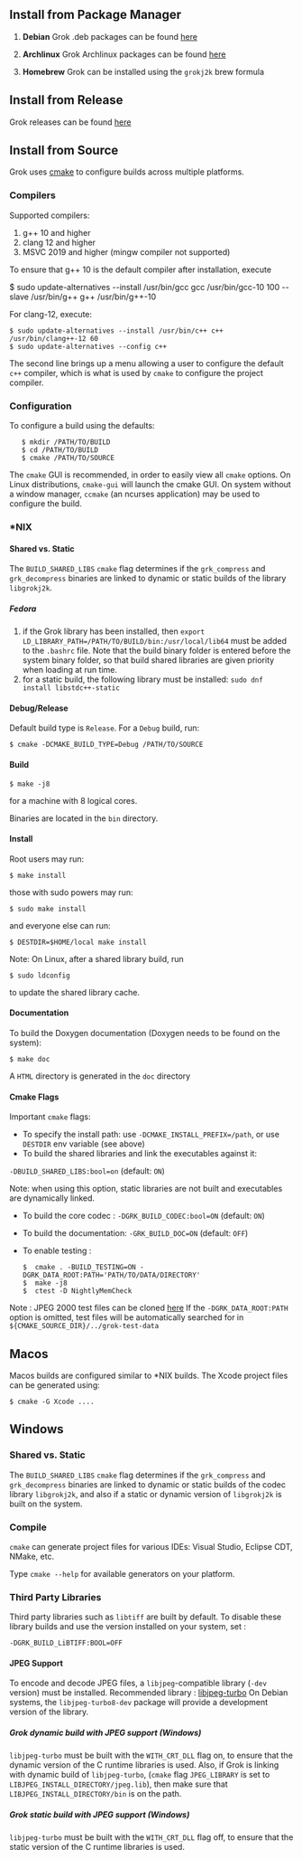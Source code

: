 ## Install from Package Manager

1. **Debian** Grok .deb packages can be found [here](https://tracker.debian.org/pkg/libgrokj2k)

1. **Archlinux** Grok Archlinux packages can be found [here](https://aur.archlinux.org/packages/grok-jpeg2000/)

1. **Homebrew** Grok can be installed using the `grokj2k` brew formula

## Install from Release

Grok releases can be found [here](https://github.com/GrokImageCompression/grok/releases)

## Install from Source

Grok uses [cmake](www.cmake.org) to configure builds across multiple platforms.

### Compilers

Supported compilers:

1. g++ 10 and higher
1. clang 12 and higher
1. MSVC 2019 and higher (mingw compiler not supported)

To ensure that g++ 10 is the default compiler after installation, execute

$ sudo update-alternatives --install /usr/bin/gcc gcc /usr/bin/gcc-10 100 --slave /usr/bin/g++ g++ /usr/bin/g++-10

For clang-12, execute:

```
$ sudo update-alternatives --install /usr/bin/c++ c++ /usr/bin/clang++-12 60
$ sudo update-alternatives --config c++
```

The second line brings up a menu allowing a user to configure the default `c++` compiler, which is
what is used by `cmake` to configure the project compiler.

### Configuration

To configure a build using the defaults:

```
   $ mkdir /PATH/TO/BUILD
   $ cd /PATH/TO/BUILD
   $ cmake /PATH/TO/SOURCE
```

The `cmake` GUI is recommended, in order to easily view all `cmake` options.
On Linux distributions, `cmake-gui` will launch the cmake GUI.
On system without a window manager, `ccmake` (an ncurses application)
may be used to configure the build.


### *NIX

#### Shared vs. Static

The `BUILD_SHARED_LIBS` `cmake` flag determines if the `grk_compress`
and `grk_decompress` binaries are linked to dynamic or static builds
of the library `libgrokj2k`.


##### Fedora

1. if the Grok library has been installed, then
`export LD_LIBRARY_PATH=/PATH/TO/BUILD/bin:/usr/local/lib64`
must be added to the `.bashrc` file. Note that the build binary folder is
entered before the system binary folder, so that build shared libraries
are given priority when loading at run time.
1. for a static build, the following library must be installed:
`sudo dnf install libstdc++-static`

#### Debug/Release

Default build type is `Release`. For a `Debug` build, run:

`$ cmake -DCMAKE_BUILD_TYPE=Debug /PATH/TO/SOURCE`

#### Build

`$ make -j8`

for a machine with 8 logical cores.

Binaries are located in the `bin` directory.

#### Install

Root users may run:

`$ make install`

those with sudo powers may run:

`$ sudo make install`

and everyone else can run:

`$ DESTDIR=$HOME/local make install`

Note: On Linux, after a shared library build, run

`$ sudo ldconfig`

to update the shared library cache.

#### Documentation

To build the Doxygen documentation (Doxygen needs to be found on the system):

`$ make doc`

A `HTML` directory is generated in the `doc` directory

#### Cmake Flags

Important `cmake` flags:

* To specify the install path: use `-DCMAKE_INSTALL_PREFIX=/path`, or use `DESTDIR` env variable (see above)
* To build the shared libraries and link the executables against it:

 `-DBUILD_SHARED_LIBS:bool=on` (default: `ON`)

  Note: when using this option, static libraries are not built and executables are dynamically linked.
* To build the core codec : `-DGRK_BUILD_CODEC:bool=ON` (default: `ON`)
* To build the documentation: `-GRK_BUILD_DOC=ON` (default: `OFF`)
* To enable testing :

      $  cmake . -BUILD_TESTING=ON -DGRK_DATA_ROOT:PATH='PATH/TO/DATA/DIRECTORY'
      $  make -j8
      $  ctest -D NightlyMemCheck

Note : JPEG 2000 test files can be cloned
[here](https://github.com/GrokImageCompression/grok-test-data.git)
If the `-DGRK_DATA_ROOT:PATH` option is omitted,
test files will be automatically searched for in
`${CMAKE_SOURCE_DIR}/../grok-test-data`


## Macos

Macos builds are configured similar to *NIX builds.
The Xcode project files can be generated using:

`$ cmake -G Xcode ....`


## Windows

### Shared vs. Static

The `BUILD_SHARED_LIBS` `cmake` flag determines if the `grk_compress` and `grk_decompress`
binaries are linked to dynamic or static builds of the codec library `libgrokj2k`,
and also if a static or dynamic version of `libgrokj2k` is built on the system.


### Compile

`cmake` can generate project files for various IDEs: Visual Studio, Eclipse CDT, NMake, etc.

Type `cmake --help` for available generators on your platform.

### Third Party Libraries

Third party libraries such as `libtiff` are built by default. To disable
these library builds and use the version installed on your system, set :

  `-DGRK_BUILD_LiBTIFF:BOOL=OFF`

#### JPEG Support

To encode and decode JPEG files, a `libjpeg`-compatible library
(`-dev` version) must be installed.
Recommended library : [libjpeg-turbo](https://github.com/libjpeg-turbo/libjpeg-turbo)
On Debian systems, the `libjpeg-turbo8-dev` package will provide a development
version of the library.

##### Grok dynamic build with JPEG support (Windows)

`libjpeg-turbo` must be built with the `WITH_CRT_DLL` flag on, to ensure that the dynamic version of the C runtime libraries is used. Also, if Grok is linking with dynamic build of `libjpeg-turbo`, (`cmake` flag `JPEG_LIBRARY` is set to `LIBJPEG_INSTALL_DIRECTORY/jpeg.lib`), then make sure that `LIBJPEG_INSTALL_DIRECTORY/bin` is on the path.

##### Grok static build with JPEG support (Windows)

`libjpeg-turbo` must be built with the `WITH_CRT_DLL` flag off, to ensure that the static version of the C runtime libraries is used.
